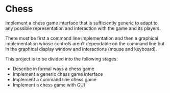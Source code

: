 Chess
=====

Implement a chess game interface that is sufficiently generic
to adapt to any possible representation and interaction with
the game and its players.

There must be first a command line implementation and then
a graphical implementation whose controls aren't dependable
on the command line but in the graphical display window and
interactions (mouse and keyboard).

This project is to be divided into the following stages:

- Describe in formal ways a chess game
- Implement a generic chess game interface
- Implement a command line chess game
- Implement a chess game with GUI